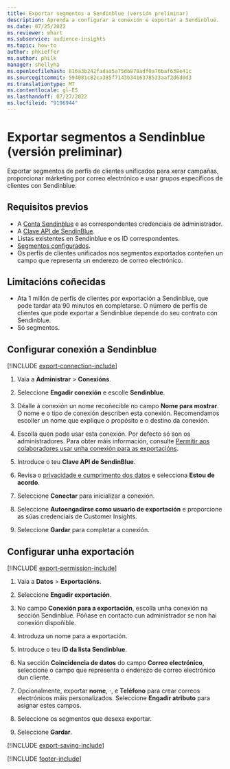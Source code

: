 ```yaml
---
title: Exportar segmentos a Sendinblue (versión preliminar)
description: Aprenda a configurar a conexión e exportar a Sendinblue.
ms.date: 07/25/2022
ms.reviewer: mhart
ms.subservice: audience-insights
ms.topic: how-to
author: phkieffer
ms.author: philk
manager: shellyha
ms.openlocfilehash: 816a3b242fadaa5a75db878adf0a76baf638e41c
ms.sourcegitcommit: 594081c82ca385f7143b3416378533aaf2d6d0d3
ms.translationtype: MT
ms.contentlocale: gl-ES
ms.lasthandoff: 07/27/2022
ms.locfileid: "9196944"
---
```

# <a name="export-segments-to-sendinblue-preview"></a>Exportar segmentos a Sendinblue (versión preliminar)

Exportar segmentos de perfís de clientes unificados para xerar campañas, proporcionar márketing por correo electrónico e usar grupos específicos de clientes con Sendinblue.

## <a name="prerequisites"></a>Requisitos previos

- A [Conta Sendinblue](https://www.sendinblue.com/) e as correspondentes credenciais de administrador.
- A [Clave API de SendinBlue](https://developers.sendinblue.com/docs/getting-started#:~:text=Get%20your%20API%20key&text=You%20can%20create%20one%20from,your%20settings%20This%20API%20key).
- Listas existentes en Sendinblue e os ID correspondentes.
- [Segmentos configurados](segments.md).
- Os perfís de clientes unificados nos segmentos exportados conteñen un campo que representa un enderezo de correo electrónico.

## <a name="known-limitations"></a>Limitacións coñecidas

- Ata 1 millón de perfís de clientes por exportación a Sendinblue, que pode tardar ata 90 minutos en completarse. O número de perfís de clientes que pode exportar a Sendinblue depende do seu contrato con Sendinblue.
- Só segmentos.

## <a name="set-up-connection-to-sendinblue"></a>Configurar conexión a Sendinblue

[!INCLUDE [export-connection-include](includes/export-connection-admn.md)]

1. Vaia a **Administrar** > **Conexións**.

1. Seleccione **Engadir conexión** e escolle **Sendinblue**.

1. Déalle á conexión un nome recoñecible no campo **Nome para mostrar**. O nome e o tipo de conexión describen esta conexión. Recomendamos escoller un nome que explique o propósito e o destino da conexión.

1. Escolla quen pode usar esta conexión. Por defecto só son os administradores. Para obter máis información, consulte [Permitir aos colaboradores usar unha conexión para as exportacións](connections.md#allow-contributors-to-use-a-connection-for-exports).

1. Introduce o teu **Clave API de SendinBlue**.

1. Revisa o [privacidade e cumprimento dos datos](connections.md#data-privacy-and-compliance) e selecciona **Estou de acordo**.

1. Seleccione **Conectar** para inicializar a conexión.

1. Seleccione **Autoengadirse como usuario de exportación** e proporcione as súas credenciais de Customer Insights.

1. Seleccione **Gardar** para completar a conexión.

## <a name="configure-an-export"></a>Configurar unha exportación

[!INCLUDE [export-permission-include](includes/export-permission.md)]

1. Vaia a **Datos** > **Exportacións**.

1. Seleccione **Engadir exportación**.

1. No campo **Conexión para a exportación**, escolla unha conexión na sección Sendinblue. Póñase en contacto cun administrador se non hai conexión dispoñible.

1. Introduza un nome para a exportación.

1. Introduce o teu **ID da lista Sendinblue**.

1. Na sección **Coincidencia de datos** do campo **Correo electrónico**, seleccione o campo que representa o enderezo de correo electrónico dun cliente.

1. Opcionalmente, exportar **nome**, **·**, e **Teléfono** para crear correos electrónicos máis personalizados. Seleccione **Engadir atributo** para asignar estes campos.

1. Seleccione os segmentos que desexa exportar.

1. Seleccione **Gardar**.

[!INCLUDE [export-saving-include](includes/export-saving.md)]

[!INCLUDE [footer-include](includes/footer-banner.md)]
